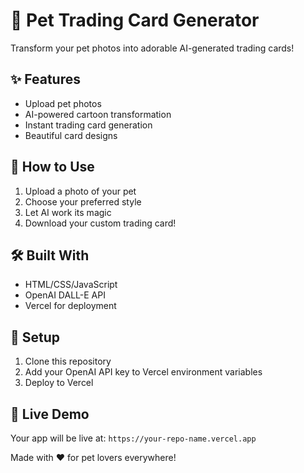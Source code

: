 # 🐾 Pet Trading Card Generator

Transform your pet photos into adorable AI-generated trading cards!

## ✨ Features
- Upload pet photos
- AI-powered cartoon transformation
- Instant trading card generation
- Beautiful card designs

## 🚀 How to Use
1. Upload a photo of your pet
2. Choose your preferred style
3. Let AI work its magic
4. Download your custom trading card!

## 🛠️ Built With
- HTML/CSS/JavaScript
- OpenAI DALL-E API
- Vercel for deployment

## 📝 Setup
1. Clone this repository
2. Add your OpenAI API key to Vercel environment variables
3. Deploy to Vercel

## 🎯 Live Demo
Your app will be live at: `https://your-repo-name.vercel.app`

Made with ❤️ for pet lovers everywhere!
